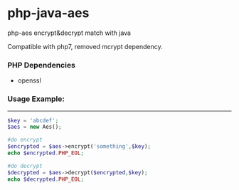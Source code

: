 # php-java-aes
php-aes encrypt&decrypt match with java

Compatible with php7, removed mcrypt dependency.
### PHP Dependencies
- openssl

### Usage Example:

------------
```php
$key = 'abcdef';
$aes = new Aes();

#do encrypt
$encrypted = $aes->encrypt('something',$key);
echo $encrypted.PHP_EOL;

#do decrypt
$decrypted = $aes->decrypt($encrypted,$key);
echo $decrypted.PHP_EOL;

```
